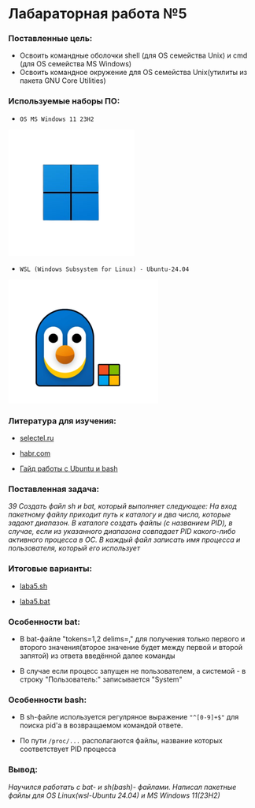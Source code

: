 # Лабараторная работа №5
### Поставленные цель:
* Освоить командные оболочки shell (для OS семейства Unix) и cmd (для OS семейства MS Windows)
* Освоить командное окружение для OS семейства Unix(утилиты из пакета GNU Core Utilities)

### Используемые наборы ПО:
* `OS MS Windows 11 23H2`

![](new-windows-logo.png)

* `WSL (Windows Subsystem for Linux) - Ubuntu-24.04`

![](wsl_vodo4ka.png)

### Литература для изучения:
* [selectel.ru](https://selectel.ru/blog/bat-file/)
  
* [habr.com](https://habr.com/ru/sandbox/168937/)
  
* [Гайд работы с Ubuntu и bash](https://youtube.com/playlist?list=PL0lO_mIqDDFUwVWvVitxG2oXA6a-Nq-Qq&si=2gRFrJWybrUjOdxC)

### Поставленная задача:
*39 Создать файл sh и bat, который выполняет следующее: 
На вход пакетному файлу приходит путь к каталогу и два числа, которые задают диапазон. В каталоге создать файлы (c названием PID), в случае, если из указанного диапазона совпадает PID какого-либо активного процесса в ОС. В каждый файл записать имя процесса и пользователя, который его использует*


### Итоговые варианты:
* [laba5.sh](https://github.com/iis-42x70x/RPIIS/blob/%D0%93%D0%BE%D0%B2%D0%BE%D1%80_%D0%93/sem1/laba5/laba5.sh)
  
* [laba5.bat](https://github.com/iis-42x70x/RPIIS/blob/%D0%93%D0%BE%D0%B2%D0%BE%D1%80_%D0%93/sem1/laba5/laba5.bat)

### Особенности bat:
* В bat-файле "tokens=1,2 delims=," для получения только первого и второго значения(второе значение будет между первой и второй запятой) из ответа введённой далее команды

* В случае если процесс запущен не пользователем, а системой - в строку "Пользователь:" записывается "System"

### Особенности bash:
* В sh-файле используется регулряное выражение `"^[0-9]+$"` для поиска pid'а в возвращаемом командой ответе.

* По пути `/proc/...` располагаются файлы, название которых соответствует PID процесса

### Вывод:
*Научился работать с bat- и sh(bash)- файлами. Написал пакетные файлы для OS Linux(wsl-Ubuntu 24.04) и MS Windows 11(23H2)*

